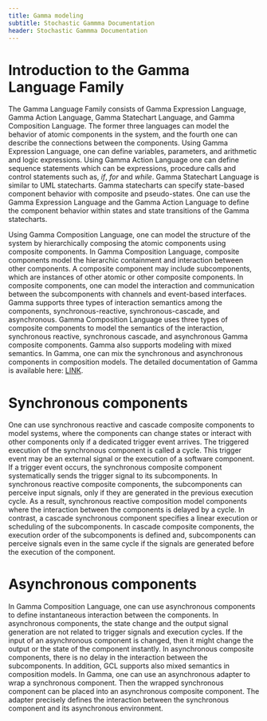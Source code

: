 ```yaml
---
title: Gamma modeling
subtitle: Stochastic Gammma Documentation
header: Stochastic Gammma Documentation
---
```

# Introduction to the Gamma Language Family

The Gamma Language Family consists of Gamma Expression Language, Gamma Action Language, Gamma Statechart Language, and Gamma Composition Language. The former three languages can model the behavior of atomic components in the system, and the fourth one can describe the connections between the components. Using Gamma Expression Language, one can define variables, parameters, and arithmetic and logic expressions. Using Gamma Action Language one can define sequence statements which can be expressions, procedure calls and control statements such as, *if*, *for* and *while*. Gamma Statechart Language is similar to UML statecharts. Gamma statecharts can specify state-based component behavior with composite and pseudo-states. One can use the Gamma Expression Language and the Gamma Action Language to define the component behavior within states and state transitions of the Gamma statecharts.


Using Gamma Composition Language, one can model the structure of the system by hierarchically composing the atomic components using composite components. 
In Gamma Composition Language, composite components model the hierarchic containment and interaction between other components. A composite component may include subcomponents, which are instances of other atomic or other composite components. In composite components, one can model the interaction and communication between the subcomponents with channels and event-based interfaces. Gamma supports three types of interaction semantics among the components, synchronous-reactive, synchronous-cascade, and asynchronous.
Gamma Composition Language uses three types of composite components to model the semantics of the interaction, synchronous reactive, synchronous cascade, and asynchronous Gamma composite components. 
Gamma also supports modeling with mixed semantics. In Gamma, one can mix the synchronous and asynchronous components in composition models. The detailed documentation of Gamma is available here: [LINK](http://inf.mit.bme.hu/sites/default/files/gamma/documents/MSc2018_Graics.pdf).

# Synchronous components

One can use synchronous reactive and cascade composite components to model systems, where the components can change states or interact with other components only if a dedicated trigger event arrives. The triggered execution of the synchronous component is called a cycle.
This trigger event may be an external signal or the execution of a software component. 
If a trigger event occurs, the synchronous composite component systematically sends the trigger signal to its subcomponents. In synchronous reactive composite components, the subcomponents can perceive input signals, only if they are generated in the previous execution cycle. As a result, synchronous reactive composition model components where the interaction between the components is delayed by a cycle. In contrast, a cascade synchronous component specifies a linear execution or scheduling of the subcomponents. In cascade composite components, the execution order of the subcomponents is defined and, subcomponents can perceive signals even in the same cycle if the signals are generated before the execution of the component.


# Asynchronous components

In Gamma Composition Language, one can use asynchronous components to define instantaneous interaction between the components. In asynchronous components, the state change and the output signal generation are not related to trigger signals and execution cycles. If the input of an asynchronous component is changed, then it might change the output or the state of the component instantly. In asynchronous composite components, there is no delay in the interaction between the subcomponents. In addition, GCL supports also mixed semantics in composition models. In Gamma, one can use an asynchronous adapter to wrap a synchronous component. Then the wrapped synchronous component can be placed into an asynchronous composite component. The adapter precisely defines the interaction between the synchronous component and its asynchronous environment.
